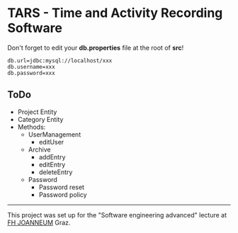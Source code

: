 # TARS - Time and Activity Recording Software

Don't forget to edit your **db.properties** file at the root of **src**!

```
db.url=jdbc:mysql://localhost/xxx
db.username=xxx
db.password=xxx
```

## ToDo
* Project Entity
* Category Entity
* Methods:
    * UserManagement
        * editUser
    * Archive
        * addEntry
        * editEntry
        * deleteEntry
    * Password
        * Password reset
        * Password policy

---
This project was set up for the "Software engineering advanced" lecture at [FH JOANNEUM](https://www.fh-joanneum.at/) Graz.
